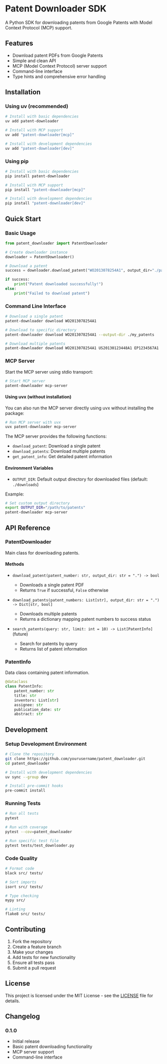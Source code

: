 # Patent Downloader SDK

A Python SDK for downloading patents from Google Patents with Model Context Protocol (MCP) support.

## Features

- Download patent PDFs from Google Patents
- Simple and clean API
- MCP (Model Context Protocol) server support
- Command-line interface
- Type hints and comprehensive error handling

## Installation

### Using uv (recommended)

```bash
# Install with basic dependencies
uv add patent-downloader

# Install with MCP support
uv add "patent-downloader[mcp]"

# Install with development dependencies
uv add "patent-downloader[dev]"
```

### Using pip

```bash
# Install with basic dependencies
pip install patent-downloader

# Install with MCP support
pip install "patent-downloader[mcp]"

# Install with development dependencies
pip install "patent-downloader[dev]"
```

## Quick Start

### Basic Usage

```python
from patent_downloader import PatentDownloader

# Create downloader instance
downloader = PatentDownloader()

# Download a patent
success = downloader.download_patent("WO2013078254A1", output_dir="./patents")

if success:
    print("Patent downloaded successfully!")
else:
    print("Failed to download patent")
```

### Command Line Interface

```bash
# Download a single patent
patent-downloader download WO2013078254A1

# Download to specific directory
patent-downloader download WO2013078254A1 --output-dir ./my_patents

# Download multiple patents
patent-downloader download WO2013078254A1 US20130123448A1 EP1234567A1
```

### MCP Server

Start the MCP server using stdio transport:

```bash
# Start MCP server
patent-downloader mcp-server
```

#### Using uvx (without installation)

You can also run the MCP server directly using uvx without installing the package:

```bash
# Run MCP server with uvx
uvx patent-downloader mcp-server
```

The MCP server provides the following functions:

- `download_patent`: Download a single patent
- `download_patents`: Download multiple patents
- `get_patent_info`: Get detailed patent information

#### Environment Variables

- `OUTPUT_DIR`: Default output directory for downloaded files (default: `./downloads`)

Example:
```bash
# Set custom output directory
export OUTPUT_DIR="/path/to/patents"
patent-downloader mcp-server
```

## API Reference

### PatentDownloader

Main class for downloading patents.

#### Methods

- `download_patent(patent_number: str, output_dir: str = ".") -> bool`
  - Downloads a single patent PDF
  - Returns `True` if successful, `False` otherwise

- `download_patents(patent_numbers: List[str], output_dir: str = ".") -> Dict[str, bool]`
  - Downloads multiple patents
  - Returns a dictionary mapping patent numbers to success status

- `search_patents(query: str, limit: int = 10) -> List[PatentInfo]` (future)
  - Search for patents by query
  - Returns list of patent information

### PatentInfo

Data class containing patent information.

```python
@dataclass
class PatentInfo:
    patent_number: str
    title: str
    inventors: List[str]
    assignee: str
    publication_date: str
    abstract: str
```

## Development

### Setup Development Environment

```bash
# Clone the repository
git clone https://github.com/yourusername/patent_downloader.git
cd patent_downloader

# Install with development dependencies
uv sync --group dev

# Install pre-commit hooks
pre-commit install
```

### Running Tests

```bash
# Run all tests
pytest

# Run with coverage
pytest --cov=patent_downloader

# Run specific test file
pytest tests/test_downloader.py
```

### Code Quality

```bash
# Format code
black src/ tests/

# Sort imports
isort src/ tests/

# Type checking
mypy src/

# Linting
flake8 src/ tests/
```

## Contributing

1. Fork the repository
2. Create a feature branch
3. Make your changes
4. Add tests for new functionality
5. Ensure all tests pass
6. Submit a pull request

## License

This project is licensed under the MIT License - see the [LICENSE](LICENSE) file for details.

## Changelog

### 0.1.0
- Initial release
- Basic patent downloading functionality
- MCP server support
- Command-line interface 